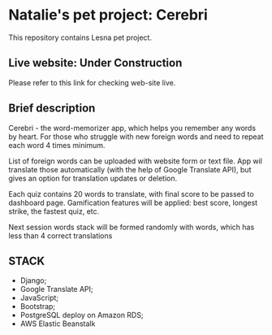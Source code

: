 # Natalie's pet project: Cerebri
This repository contains Lesna pet project.

## Live website: Under Construction
Please refer to this link for checking web-site live.

## Brief description
Cerebri - the word-memorizer app, which helps you remember any words by heart.
For those who struggle with new foreign words and need to repeat each word
4 times minimum. 

List of foreign words can be uploaded with website form or text file. App wil translate
those automatically (with the help of Google Translate API), but gives an option for translation updates or deletion.

Each quiz contains 20 words to translate, with final score to be passed to
dashboard page. Gamification features will be applied: best score, longest strike, the fastest quiz, etc.

Next session words stack will be formed randomly with words, 
which has less than 4 correct translations



## STACK 
- Django;
- Google Translate API;
- JavaScript;
- Bootstrap;
- PostgreSQL deploy on Amazon RDS;
- AWS Elastic Beanstalk

